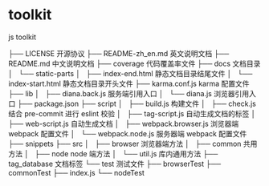 # toolkit
js toolkit


├── LICENSE                  开源协议
├── README-zh_en.md          英文说明文档
├── README.md                中文说明文档
├── coverage                 代码覆盖率文件
├── docs                     文档目录
│   └── static-parts
│       ├── index-end.html   静态文档目录结尾文件
│       └── index-start.html 静态文档目录开头文件
├── karma.conf.js            karma 配置文件
├── lib
│   ├── diana.back.js        服务端引用入口
│   └── diana.js             浏览器引用入口
├── package.json
├── script
│   ├── build.js             构建文件
│   ├── check.js             结合 pre-commit 进行 eslint 校验
│   ├── tag-script.js        自动生成文档的标签
│   ├── web-script.js        自动生成文档
│   ├── webpack.browser.js   浏览器端 webpack 配置文件
│   └── webpack.node.js      服务器端 webpack 配置文件
├── snippets
├── src
│   ├── browser              浏览器端方法
│   ├── common               共用方法
│   ├── node                 node 端方法
│   └── util.js              库内通用方法
├── tag_database             文档标签
└── test                     测试文件
    ├── browserTest
    ├── commonTest
    ├── index.js
    └── nodeTest